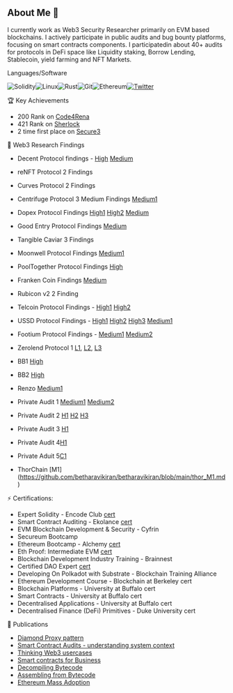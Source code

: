 ## About Me 👋

I currently work as Web3 Security Researcher primarily on EVM based blockchains. I actively participate in public audits and bug bounty platforms, focusing on smart contracts components. I participatedin about 40+ audits for protocols in DeFi space like Liquidity staking, Borrow Lending, Stablecoin, yield farming and NFT Markets.

Languages/Software

![Solidity](https://img.shields.io/badge/Solidity-%23363636.svg?style=for-the-badge&logo=solidity&logoColor=white)![Linux](https://img.shields.io/badge/Linux-FCC624?style=for-the-badge&logo=linux&logoColor=black)![Rust](https://img.shields.io/badge/rust-%23000000.svg?style=for-the-badge&logo=rust&logoColor=white)![Git](https://img.shields.io/badge/git-%23F05033.svg?style=for-the-badge&logo=git&logoColor=white)![Ethereum](https://img.shields.io/badge/Ethereum-3C3C3D?style=for-the-badge&logo=Ethereum&logoColor=white)[![Twitter](https://img.shields.io/badge/@ravikiran.web3-%231DA1F2.svg?style=for-the-badge&logo=Twitter&logoColor=white)](https://twitter.com/ravikiran.web3)<br>

🏆 Key Achievements

- 200 Rank on [Code4Rena](https://code4rena.com/@ravikiranweb3) 
- 421 Rank on [Sherlock](https://audits.sherlock.xyz/leaderboards)
- 2 time first place on [Secure3](https://app.secure3.io/profile/ravikiran_web3)

🔭 Web3 Research Findings

- Decent Protocol findings - [High](https://github.com/code-423n4/2024-01-decent-findings/issues/721) [Medium](https://github.com/code-423n4/2024-01-decent-findings/issues/590)
- reNFT Protocol 2 Findings 
- Curves Protocol 2 Findings 
- Centrifuge Protocol 3 Medium Findings [Medium1](https://github.com/code-423n4/2023-09-centrifuge-findings/issues/146)
- Dopex Protocol Findings [High1](https://github.com/code-423n4/2023-08-dopex-findings/issues/239) [High2](https://github.com/code-423n4/2023-08-dopex-findings/issues/1227) [Medium](https://github.com/code-423n4/2023-08-dopex-findings/issues/863)
- Good Entry Protocol Findings [Medium](https://github.com/code-423n4/2023-08-goodentry-findings/issues/83)
- Tangible Caviar 3 Findings 
- Moonwell Protocol Findings [Medium1](https://github.com/code-423n4/023-07-moonwell-findings/issues/58)
- PoolTogether Protocol Findings [High](https://github.com/code-423n4/2023-07-pooltogether-findings/issues/396)
- Franken Coin Findings [Medium](https://github.com/code-423n4/2023-04-frankencoin-findings/issues/941)
- Rubicon v2 2 Finding 
- Telcoin Protocol Findings - [High1](https://github.com/sherlock-audit/2024-01-telcoin-judging/issues/160) [High2](https://github.com/sherlock-audit/2024-01-telcoin-judging/issues/163)
- USSD Protocol Findings - [High1](https://github.com/sherlock-audit/2023-05-USSD-judging/issues/17) [High2](https://github.com/sherlock-audit/2023-05-USSD-judging/issues/18) [High3](https://github.com/sherlock-audit/2023-05-USSD-judging/issues/23) [Medium1](https://github.com/sherlock-audit/2023-05-USSD-judging/issues/21)
- Footium Protocol Findings - [Medium1](https://github.com/sherlock-audit/2023-04-footium-judging/issues/23) [Medium2](https://github.com/sherlock-audit/2023-04-footium-judging/issues/28)
- Zerolend Protocol 1 [L1](https://github.com/betharavikiran/betharavikiran/blob/main/zerolend_L1.md), [L2](https://github.com/betharavikiran/betharavikiran/blob/main/zerolend_l2.md), [L3](https://github.com/betharavikiran/betharavikiran/blob/main/zerolend_l3.md)
- BB1 [High](https://github.com/betharavikiran/betharavikiran/blob/main/Project_A_H1.md)
- BB2 [High](https://github.com/betharavikiran/betharavikiran/blob/main/Project_U_H1.md)
- Renzo [Medium1](https://github.com/betharavikiran/betharavikiran/blob/main/Renzo_m1.md)
- Private Audit 1 [Medium1](https://github.com/betharavikiran/betharavikiran/blob/main/Project_AB_M1.md)  [Medium2](https://github.com/betharavikiran/betharavikiran/blob/main/Project_AB_M2.md)
- Private Audit 2 [H1](https://github.com/betharavikiran/betharavikiran/blob/main/Project_MIT_H1.md) [H2](https://github.com/betharavikiran/betharavikiran/blob/main/Project_MIT_H2.md) [H3](https://github.com/betharavikiran/betharavikiran/blob/main/Project_MIT_H3.md)
- Private Audit 3 [H1](https://github.com/betharavikiran/betharavikiran/blob/main/Project_U_H1.md)

- Private Audit 4[H1](https://github.com/betharavikiran/betharavikiran/blob/main/IT1_H1.md)
- Private Aduit 5[C1](https://github.com/betharavikiran/betharavikiran/blob/main/IT2_C1.md)

- ThorChain [M1] (https://github.com/betharavikiran/betharavikiran/blob/main/thor_M1.md)

⚡ Certifications:
- Expert Solidity - Encode Club [cert](https://opensea.io/assets/matic/0xdBf2138593aeC61d55d86E80b8ed86D7b9ba51F5/7769)
- Smart Contract Auditing - Ekolance [cert](https://collectors.poap.xyz/token/6664000)
- EVM Blockchain Development & Security - Cyfrin
- Secureum Bootcamp
- Ethereum Bootcamp - Alchemy [cert](https://polygonscan.com/tx/0x3567e3bee9bd75fbdd114f44535aaa62370f679abddaa8a6da78b5432f3ab4f2)
- Eth Proof: Intermediate EVM [cert](https://solscan.io/token/EpPNczymsvFYkirJde35epgq4G3d3jzdadcEvxMbQ9i3)
- Blockchain Development Industry Training - Brainnest
- Certified DAO Expert [cert](https://www.credential.net/d8bb5907-b069-4f57-938e-b06814f7a177#gs%20.h6t06s)
- Developing On Polkadot with Substrate - Blockchain Training Alliance
- Ethereum Development Course - Blockchain at Berkeley cert
- Blockchain Platforms - University at Buffalo cert
- Smart Contracts - University at Buffalo cert
- Decentralised Applications - University at Buffalo cert
- Decentralised Finance (DeFi) Primitives - Duke University cert

👯 Publications
- [Diamond Proxy pattern](https://ravikiran-web3.hashnode.dev/diamond-proxy-pattern)
- [Smart Contract Audits - understanding system context](https://ravikiran-web3.hashnode.dev/smart-contract-audits-understanding-system-context)
- [Thinking Web3 usercases](https://ravikiran-web3.hashnode.dev/thinking-web3-use-cases)
- [Smart contracts for Business](https://ravikiran-web3.hashnode.dev/smart-contracts-for-business)
- [Decompiling Bytecode](https://techfund.jp/media/decompiling-bytecode)
- [Assembling from Bytecode](https://techfund.jp/media/assembling-bytecode)
- [Ethereum Mass Adoption](https://techfund.jp/media/eth-mass-adoption)

<!--
**betharavikiran/betharavikiran** is a ✨ _special_ ✨ repository because its `README.md` (this file) appears on your GitHub profile.



- 🔭 I’m currently working on ...
- 🌱 I’m currently learning ...
- 👯 I’m looking to collaborate on ...
- 🤔 I’m looking for help with ...
- 💬 Ask me about ...
- 📫 How to reach me: ...
- 😄 Pronouns: ...
- ⚡ Fun fact: ...
-->
